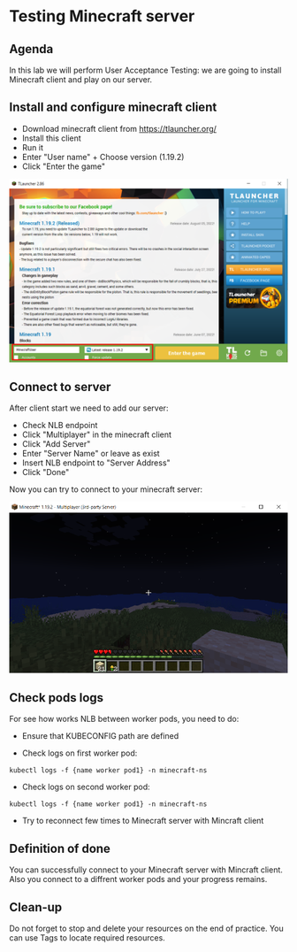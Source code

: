 # Testing Minecraft server

## Agenda

In this lab we will perform User Acceptance Testing: we are going to install Minecraft client and play on our server.

## Install and configure minecraft client
- Download minecraft client from https://tlauncher.org/
- Install this client
- Run it
- Enter "User name" + Choose version (1.19.2)
- Click "Enter the game"

<img src="images/tlauncher.png" width="600">

## Connect to server
After client start we need to add our server:
- Check NLB endpoint
- Click "Multiplayer" in the minecraft client
- Click "Add Server"
- Enter "Server Name" or leave as exist
- Insert  NLB endpoint to "Server Address"
- Click "Done"

Now you can try to connect to your minecraft server:

<img src="images/minecraft_run.png" width="600">

## Check pods logs
For see how works NLB between worker pods, you need to do:
- Ensure that KUBECONFIG path are defined

- Check logs on first worker pod:
```
kubectl logs -f {name worker pod1} -n minecraft-ns
```
- Check logs on second worker pod:
```
kubectl logs -f {name worker pod1} -n minecraft-ns
```
- Try to reconnect few times to Minecraft server with Mincraft client

## Definition of done

You can successfully connect to your Minecraft server with Mincraft client. Also you connect to a diffrent worker pods and your progress remains.

## Clean-up

Do not forget to stop and delete your resources on the end of practice. You can use Tags to locate required resources.

